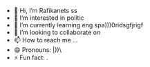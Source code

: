 - 👋 Hi, I’m Rafikanets ss
- 👀 I’m interested in politic
- 🌱 I’m currently learning eng spa)))0ridsgfjrigf
- 💞️ I’m looking to collaborate on 
- 📫 How to reach me ...
- 😄 Pronouns: |))\\
- ⚡ Fun fact: .
<!---
Rafikanets/Rafikanets is a ✨ special ✨ repository because its `README.md` (this file) appears on your GitHub profile.
You can click the Preview link to take a look at your changes
